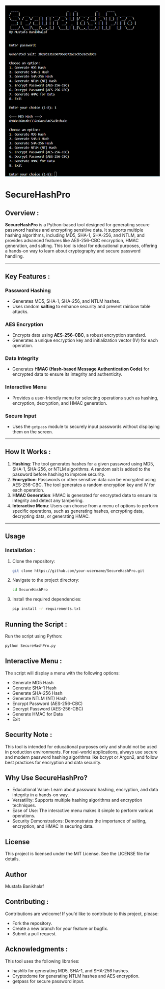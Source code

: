 ![Header Image](SecureHashPro1.png)

# SecureHashPro

## Overview :

**SecureHashPro** is a Python-based tool designed for generating secure password hashes and encrypting sensitive data. It supports multiple hashing algorithms, including MD5, SHA-1, SHA-256, and NTLM, and provides advanced features like AES-256-CBC encryption, HMAC generation, and salting. This tool is ideal for educational purposes, offering a hands-on way to learn about cryptography and secure password handling.

---

## Key Features :

### Password Hashing
- Generates MD5, SHA-1, SHA-256, and NTLM hashes.
- Uses random **salting** to enhance security and prevent rainbow table attacks.

### AES Encryption
- Encrypts data using **AES-256-CBC**, a robust encryption standard.
- Generates a unique encryption key and initialization vector (IV) for each operation.

### Data Integrity
- Generates **HMAC (Hash-based Message Authentication Code)** for encrypted data to ensure its integrity and authenticity.

### Interactive Menu
- Provides a user-friendly menu for selecting operations such as hashing, encryption, decryption, and HMAC generation.

### Secure Input
- Uses the `getpass` module to securely input passwords without displaying them on the screen.

---

## How It Works :

1. **Hashing**: The tool generates hashes for a given password using MD5, SHA-1, SHA-256, or NTLM algorithms. A random salt is added to the password before hashing to improve security.
2. **Encryption**: Passwords or other sensitive data can be encrypted using AES-256-CBC. The tool generates a random encryption key and IV for each operation.
3. **HMAC Generation**: HMAC is generated for encrypted data to ensure its integrity and detect any tampering.
4. **Interactive Menu**: Users can choose from a menu of options to perform specific operations, such as generating hashes, encrypting data, decrypting data, or generating HMAC.

---

## Usage

### Installation :

1. Clone the repository:
   ```bash
   git clone https://github.com/your-username/SecureHashPro.git
   ```
2. Navigate to the project directory:
   ```bash
   cd SecureHashPro
   ```
3. Install the required dependencies:
   ```bash
   pip install -r requirements.txt
   ```

## Running the Script :

Run the script using Python:
```bash
python SecureHashPro.py
```

## Interactive Menu : 

The script will display a menu with the following options:

- Generate MD5 Hash
- Generate SHA-1 Hash
- Generate SHA-256 Hash
- Generate NTLM (NT) Hash
- Encrypt Password (AES-256-CBC)
- Decrypt Password (AES-256-CBC)
- Generate HMAC for Data
- Exit

## Security Note :

This tool is intended for educational purposes only and should not be used in production environments. For real-world applications, always use secure and modern password hashing algorithms like bcrypt or Argon2, and follow best practices for encryption and data security.

## Why Use SecureHashPro?

- Educational Value: Learn about password hashing, encryption, and data integrity in a hands-on way.
- Versatility: Supports multiple hashing algorithms and encryption techniques.
- Ease of Use: The interactive menu makes it simple to perform various operations.
- Security Demonstrations: Demonstrates the importance of salting, encryption, and HMAC in securing data.

## License
This project is licensed under the MIT License. See the LICENSE file for details.

## Author
Mustafa Banikhalaf

## Contributing :

Contributions are welcome! If you'd like to contribute to this project, please:

- Fork the repository.
- Create a new branch for your feature or bugfix.
- Submit a pull request.

## Acknowledgments :

This tool uses the following libraries:

- hashlib for generating MD5, SHA-1, and SHA-256 hashes.
- Cryptodome for generating NTLM hashes and AES encryption.
- getpass for secure password input.


